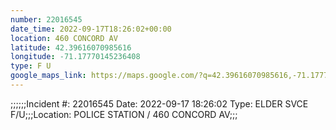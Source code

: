 ```yaml
---
number: 22016545
date_time: 2022-09-17T18:26:02+00:00
location: 460 CONCORD AV
latitude: 42.39616070985616
longitude: -71.17770145236408
type: F U
google_maps_link: https://maps.google.com/?q=42.39616070985616,-71.17770145236408
---
```


;;;;;;Incident #: 22016545  Date: 2022-09-17 18:26:02   Type: ELDER SVCE F/U;;;Location: POLICE STATION / 460 CONCORD AV;;;
